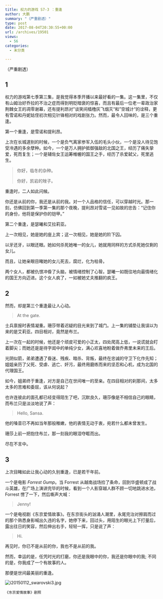 ```yaml
---
title: 权力的游戏 S7-3 ：重逢
author: 大鹏
summary: "（严重剧透）"
type: post
date: 2017-08-04T20:30:55+00:00
url: /archives/19501
views:
  - 56
categories:
  - 未分类

---
```

（严重剧透）

## 1

权力的游戏第七季第三集，是我觉得本季开播以来最好看的一集。这一集里，不仅有山姆治好乔拉的不治之症而得到明贬暗褒的惊喜，而且有最后一位老一辈政治家荆棘女王的凋零谢幕，还有提利昂对”谈笑间樯橹灰飞烟灭“和”空城计“的诠释，更有雪诺和丹妮姑侄初次相见针锋相对的戏剧张力。然而，最令人回味的，是三个重逢。

第一个重逢，是雪诺和提利昂。

上次在长城道别的时候，一个是负气离家参军入伍的毛头小伙，一个是没人待见饱受冷遇的多余孽种。如今，一个是万人拥护抵御强敌的北国之王，经历了痛失挚爱，死而复生；一个是辅佐女王运筹帷幄的国王之手，经历了杀爱弑父，死里逃生。

> 你好，临冬的杂种。
> 
> 你好，凯岩的矬子。

重逢时，二人如此问候。

你还是从前的你，我还是从前的我。对一个人品格的信任，可以穿越时光。那一刻，仿佛回到第一季第一集的那个夜晚，提利昂对雪诺一见如故的忠告：“记住你的身份，他将是保护你的铠甲。”

第二个重逢，是瑟曦和艾拉莉亚。

上一次相见，她是她的座上宾；这一次相见，她是她的阶下囚。

以牙还牙，以眼还眼。她如何杀死她唯一的女儿，她就用同样的方式杀死她仅剩的女儿。

而且，让她亲眼目睹她的女儿死去，腐烂，化为枯骨。

两个女人，都被仇恨冲昏了头脑，被情绪控制了心智。瑟曦一如既往地向最情绪化的国王方向迈进。这个女人疯了，一如被她丈夫推翻的疯王。

## 2

然而，却是第三个重逢最让人心动。

> At the gate.

士兵禀报时表情凝重。珊莎带着迟疑的目光来到了城门。上一集的铺垫让我误以为来的是艾莉亚。四目相对，竟然是布兰。

上一次在一起的时候，他还是个顽皮可爱的小正太，四处爬高上低，一说谎就会盯着脚尖；而她还是是待字闺中的单纯少女，满心欢喜地盼着做乔弗里未来的王后。

光阴似箭，弟弟遭遇了昏迷、残疾、暗杀、背叛，最终在忠诚的守卫下化作先知；姐姐亲历了父死、受虐、逃亡、奸污，最终用磨练而来的坚忍和心机，成为北国的代理国王。

如今，姐弟终于重逢，对方是自己在世间唯一的至亲。在四目相对的刹那间，太多太多的苦难和委屈，该从何说起？

也许连彼此的面孔都已经变得陌生了吧，沉默良久，珊莎像是不相信自己的眼睛，而布兰只是淡淡地说了声：

> Hello, Sansa.

他的嗓音已不再如当年那般稚嫩，他的表情无动于衷，宛若什么都未曾发生。

珊莎上前一把抱住布兰，那一刻我的眼泪夺眶而出。

尽在不言中。

## 3

上次目睹如此让我心动的久别重逢，已是若干年前。

一个是电影 _Forrest Gump_。当 Forrest 从越南战场捡了条命，回到华盛顿成了战斗英雄，在广场上演讲完毕的时候，看到一个人影穿越人群不顾一切地跳进水池，Forrest 愣了一下，然后嘶声大喊：

> Jenny!

一个是电视剧《东京爱情故事》。在东京街头的汹涌人潮里，永尾完治对擦肩而过的那个熟悉身影喊出久违的名字，她停下来，回过头，用陌生的眼光上下打量后，露出往日的笑容，然后伸出右手，轻轻一挥，只是说了声：

> Hi.

再见时，你已不是从前的你，我也不是从前的我。

然而，幸运的是，任凭时光的打磨，你还是我眼中的你，我还是你眼中的我; 不同的是，你我成了一个有故事的人。

那便是世间最美丽的重逢。

![i20150112_swarovski3.jpg][1]

`《东京爱情故事》剧照`

 [1]: https://steemitimages.com/DQman6mMyMq9TzSh6dJNz6Hhg6sJt7S4Aeqh1cJh9RLYnHd/i20150112_swarovski3.jpg
